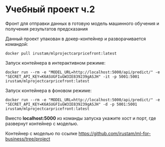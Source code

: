 # Учебный проект ч.2

Фронт для отправки данных в готовую модель машинного обучения и получения результатов предсказания

Данный проект упакован в докер-контейнер и разворачивается командой:
``` 
docker pull irustam/mlprojectcarpricefront:latest
```

Запуск контейнера в интерактивном режиме:
``` 
docker run --rm -e "MODEL_URL=http://localhost:5000/api/predict/" -e "SECRET_API_KEY=K6ASUGFIuGW3IE839239gASJH" -it -p 5001:5001 irustam/mlprojectcarpricefront:latest
```
Запуск контейнера в фоновом режиме:
``` 
docker run --rm -e "MODEL_URL=http://localhost:5000/api/predict/" -e "SECRET_API_KEY=K6ASUGFIuGW3IE839239gASJH" -d -p 5001:5001 irustam/mlprojectcarpricefront:latest
```
Вместо __localhost:5000__ из команды запуска укажите хост и порт, где развернут контейнер с моделью.

Контейнер с моделью по ссылке https://github.com/irustam/ml-for-business/tree/project